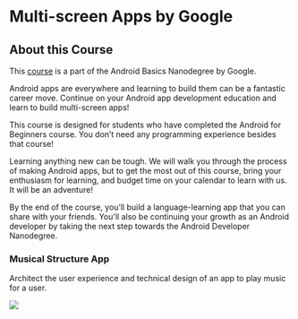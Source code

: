 # Multi-screen Apps by Google

## About this Course

This [course](https://www.udacity.com/course/android-basics-multi-screen-apps--ud839) is a part of the Android Basics Nanodegree by Google.

Android apps are everywhere and learning to build them can be a fantastic career move. Continue on your Android app development education and learn to build multi-screen apps!

This course is designed for students who have completed the Android for Beginners course. You don’t need any programming experience besides that course!

Learning anything new can be tough. We will walk you through the process of making Android apps, but to get the most out of this course, bring your enthusiasm for learning, and budget time on your calendar to learn with us. It will be an adventure!

By the end of the course, you’ll build a language-learning app that you can share with your friends. You'll also be continuing your growth as an Android developer by taking the next step towards the Android Developer Nanodegree.

### Musical Structure App

Architect the user experience and technical design of an app to play music for a user.

<img src="https://github.com/vanyaland/Android-Basics-Nanodegree-by-Google/blob/master/res/musical_structure.png">
